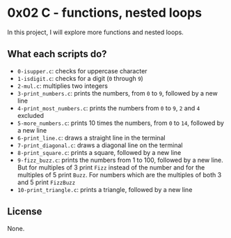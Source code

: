 # 0x02 C - functions, nested loops

In this project, I will explore more functions and nested loops.

## What each scripts do?

* `0-isupper.c`: checks for uppercase character
* `1-isdigit.c`: checks for a digit (`0` through `9`)
* `2-mul.c`: multiplies two integers
* `3-print_numbers.c`: prints the numbers, from `0` to `9`, followed by a new line
* `4-print_most_numbers.c`: prints the numbers from `0` to `9`, `2` and `4` excluded
* `5-more_numbers.c`: prints 10 times the numbers, from `0` to `14`, followed by a new line
* `6-print_line.c`: draws a straight line in the terminal
* `7-print_diagonal.c`: draws a diagonal line on the terminal
* `8-print_square.c`: prints a square, followed by a new line
* `9-fizz_buzz.c`: prints the numbers from 1 to 100, followed by a new line. But for multiples of 3 print `Fizz` instead of the number and for the multiples of 5 print `Buzz`. For numbers which are the multiples of both 3 and 5 print `FizzBuzz`
* `10-print_triangle.c`: prints a triangle, followed by a new line

## License

None.
